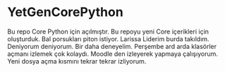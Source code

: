 # YetGenCorePython
Bu repo Core Python için açılmıştır.
Bu repoyu yeni Core içerikleri için oluşturduk.
Bal porsukları piton istiyor.
Larissa Liderim burda takıldım.
Deniyorum deniyorum.
Bir daha deneyelim. 
Perşembe ard arda klasörler açmanı izlemek çok kolaydı.
Moodle den izleyerek yapmaya çalışıyorum.
Yeni dosya açma kısmını tekrar tekrar izliyorum.


